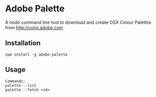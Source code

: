 # Adobe Palette

A node command line tool to download and create OSX Colour Palettes from http://color.adobe.com

## Installation

`npm install -g adobe-palette`

## Usage

    Commands:
    palette --list
    palette --fetch <id>
